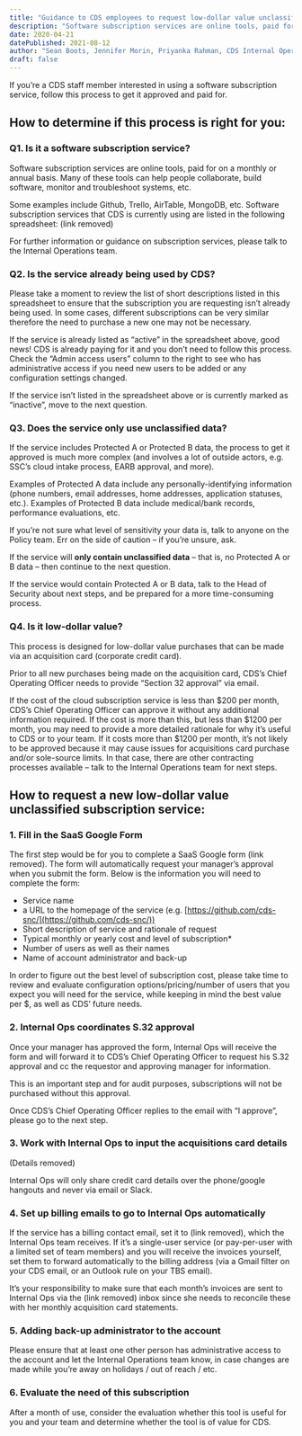 ```yaml
---
title: "Guidance to CDS employees to request low-dollar value unclassified software subscription services"
description: "Software subscription services are online tools, paid for on a monthly or annual basis. Many of these tools can help people collaborate, build software, monitor and troubleshoot systems, etc. If you’re a CDS staff member interested in using a software subscription service, follow this process to get it approved and paid for."
date: 2020-04-21
datePublished: 2021-08-12
author: "Sean Boots, Jennifer Morin, Priyanka Rahman, CDS Internal Operations team"
draft: false
---
```


If you’re a CDS staff member interested in using a software subscription service, follow this process to get it approved and paid for.

## How to determine if this process is right for you:

### Q1. Is it a software subscription service?

Software subscription services are online tools, paid for on a monthly or annual basis. Many of these tools can help people collaborate, build software, monitor and troubleshoot systems, etc.

Some examples include Github, Trello, AirTable, MongoDB, etc. Software subscription services that CDS is currently using are listed in the following spreadsheet: (link removed)

For further information or guidance on subscription services, please talk to the Internal Operations team.

### Q2. Is the service already being used by CDS?

Please take a moment to review the list of short descriptions listed in this spreadsheet to ensure that the subscription you are requesting isn’t already being used. In some cases, different subscriptions can be very similar therefore the need to purchase a new one may not be necessary.

If the service is already listed as “active” in the spreadsheet above, good news! CDS is already paying for it and you don’t need to follow this process. Check the “Admin access users” column to the right to see who has administrative access if you need new users to be added or any configuration settings changed.

If the service isn’t listed in the spreadsheet above or is currently marked as “inactive”, move to the next question.

### Q3. Does the service only use unclassified data?

If the service includes Protected A or Protected B data, the process to get it approved is much more complex (and involves a lot of outside actors, e.g. SSC’s cloud intake process, EARB approval, and more).

Examples of Protected A data include any personally-identifying information (phone numbers, email addresses, home addresses, application statuses, etc.). Examples of Protected B data include medical/bank records, performance evaluations, etc.

If you’re not sure what level of sensitivity your data is, talk to anyone on the Policy team. Err on the side of caution – if you’re unsure, ask.

If the service will **only contain unclassified data** – that is, no Protected A or B data – then continue to the next question. 

If the service would contain Protected A or B data, talk to the Head of Security about next steps, and be prepared for a more time-consuming process.

### Q4. Is it low-dollar value?

This process is designed for low-dollar value purchases that can be made via an acquisition card (corporate credit card). 

Prior to all new purchases being made on the acquisition card, CDS’s Chief Operating Officer needs to provide “Section 32 approval” via email.

If the cost of the cloud subscription service is less than $200 per month, CDS’s Chief Operating Officer can approve it without any additional information required. If the cost is more than this, but less than $1200 per month, you may need to provide a more detailed rationale for why it’s useful to CDS or to your team. If it costs more than $1200 per month, it’s not likely to be approved because it may cause issues for acquisitions card purchase and/or sole-source limits. In that case, there are other contracting processes available – talk to the Internal Operations team for next steps.

## How to request a new low-dollar value unclassified subscription service:

### 1. Fill in the SaaS Google Form

The first step would be for you to complete a SaaS Google form (link removed). The form will automatically request your manager’s approval when you submit the form. Below is the information you will need to complete the form:

* Service name
* a URL to the homepage of the service (e.g. [https://github.com/cds-snc/](https://github.com/cds-snc/))
* Short description of service and rationale of request 
* Typical monthly or yearly cost and level of subscription*
* Number of users as well as their names
* Name of account administrator and back-up

In order to figure out the best level of subscription cost, please take time to review and evaluate configuration options/pricing/number of users that you expect you will need for the service, while keeping in mind the best value per $, as well as CDS’ future needs.

### 2. Internal Ops coordinates S.32 approval 

Once your manager has approved the form, Internal Ops will receive the form and will forward it to CDS’s Chief Operating Officer to request his S.32 approval and cc the requestor and approving manager for information. 

This is an important step and for audit purposes, subscriptions will not be purchased without this approval.

Once CDS’s Chief Operating Officer replies to the email with “I approve”, please go to the next step.

### 3. Work with Internal Ops to input the acquisitions card details

(Details removed)

Internal Ops will only share credit card details over the phone/google hangouts and never via email or Slack.

### 4. Set up billing emails to go to Internal Ops automatically 

If the service has a billing contact email, set it to (link removed), which the Internal Ops team receives. If it’s a single-user service (or pay-per-user with a limited set of team members) and you will receive the invoices yourself, set them to forward automatically to the billing address (via a Gmail filter on your CDS email, or an Outlook rule on your TBS email).

It’s your responsibility to make sure that each month’s invoices are sent to Internal Ops via the (link removed) inbox since she needs to reconcile these with her monthly acquisition card statements.

### 5. Adding back-up administrator to the account

Please ensure that at least one other person has administrative access to the account and let the Internal Operations team know, in case changes are made while you’re away on holidays / out of reach / etc. 

### 6. Evaluate the need of this subscription

After a month of use, consider the evaluation whether this tool is useful for you and your team and determine whether the tool is of value for CDS.
